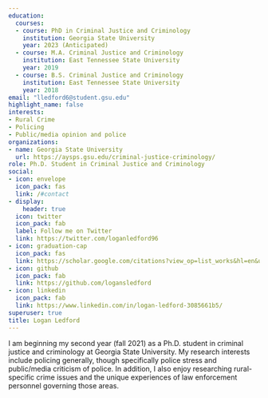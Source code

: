 ```yaml
---
education:
  courses:
  - course: PhD in Criminal Justice and Criminology
    institution: Georgia State University
    year: 2023 (Anticipated)
  - course: M.A. Criminal Justice and Criminology
    institution: East Tennessee State University
    year: 2019
  - course: B.S. Criminal Justice and Criminology
    institution: East Tennessee State University
    year: 2018
email: "lledford6@student.gsu.edu"
highlight_name: false
interests:
- Rural Crime
- Policing
- Public/media opinion and police
organizations:
- name: Georgia State University
  url: https://aysps.gsu.edu/criminal-justice-criminology/
role: Ph.D. Student in Criminal Justice and Criminology
social:
- icon: envelope
  icon_pack: fas
  link: /#contact
- display:
    header: true
  icon: twitter
  icon_pack: fab
  label: Follow me on Twitter
  link: https://twitter.com/loganledford96
- icon: graduation-cap
  icon_pack: fas
  link: https://scholar.google.com/citations?view_op=list_works&hl=en&user=Z9Y5uRQAAAAJ
- icon: github
  icon_pack: fab
  link: https://github.com/logansledford
- icon: linkedin
  icon_pack: fab
  link: https://www.linkedin.com/in/logan-ledford-3085661b5/
superuser: true
title: Logan Ledford
---
```


I am beginning my second year (fall 2021) as a Ph.D. student in criminal justice and criminology at Georgia State University. My research interests include policing generally, though specifically police stress and public/media criticism of police. In addition, I also enjoy researching rural-specific crime issues and the unique experiences of law enforcement personnel governing those areas. 
